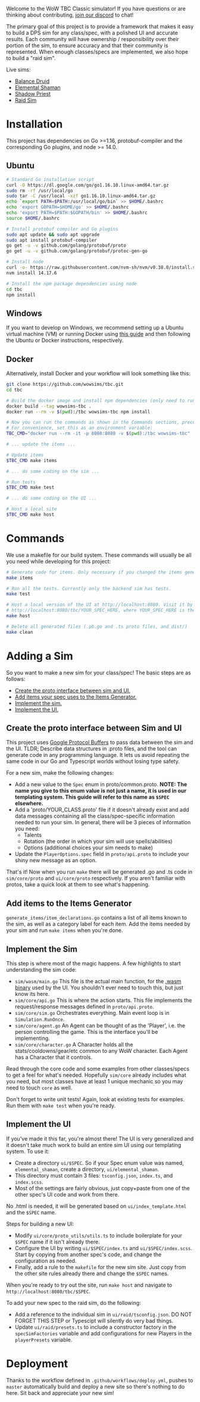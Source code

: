 Welcome to the WoW TBC Classic simulator! If you have questions or are thinking about contributing, [join our discord](https://discord.gg/jJMPr9JWwx "https://discord.gg/jJMPr9JWwx") to chat!

The primary goal of this project is to provide a framework that makes it easy to build a DPS sim for any class/spec, with a polished UI and accurate results. Each community will have ownership / responsibility over their portion of the sim, to ensure accuracy and that their community is represented. When enough classes/specs are implemented, we also hope to build a "raid sim".

Live sims:
 - [Balance Druid](https://wowsims.github.io/tbc/balance_druid/ "https://wowsims.github.io/tbc/balance_druid/")
 - [Elemental Shaman](https://wowsims.github.io/tbc/elemental_shaman/ "https://wowsims.github.io/tbc/elemental_shaman/")
 - [Shadow Priest](https://wowsims.github.io/tbc/shadow_priest/ "https://wowsims.github.io/tbc/shadow_priest/")
 - [Raid Sim](https://wowsims.github.io/tbc/raid/ "https://wowsims.github.io/tbc/raid/")

# Installation
This project has dependencies on Go >=1.16, protobuf-compiler and the corresponding Go plugins, and node >= 14.0.

## Ubuntu
```sh
# Standard Go installation script
curl -O https://dl.google.com/go/go1.16.10.linux-amd64.tar.gz
sudo rm -rf /usr/local/go 
sudo tar -C /usr/local -xzf go1.16.10.linux-amd64.tar.gz
echo `export PATH=$PATH:/usr/local/go/bin` >> $HOME/.bashrc
echo 'export GOPATH=$HOME/go' >> $HOME/.bashrc
echo 'export PATH=$PATH:$GOPATH/bin' >> $HOME/.bashrc
source $HOME/.bashrc

# Install protobuf compiler and Go plugins
sudo apt update && sudo apt upgrade
sudo apt install protobuf-compiler
go get -u -v github.com/golang/protobuf/proto
go get -u -v github.com/golang/protobuf/protoc-gen-go

# Install node
curl -o- https://raw.githubusercontent.com/nvm-sh/nvm/v0.38.0/install.sh | bash
nvm install 14.17.6

# Install the npm package dependencies using node
cd tbc
npm install
```

## Windows
If you want to develop on Windows, we recommend setting up a Ubuntu virtual machine (VM) or running Docker using [this guide](https://docs.docker.com/desktop/windows/wsl/ "https://docs.docker.com/desktop/windows/wsl/") and then following the Ubuntu or Docker instructions, respectively.

## Docker
Alternatively, install Docker and your workflow will look something like this:
```sh
git clone https://github.com/wowsims/tbc.git
cd tbc

# Build the docker image and install npm dependencies (only need to run these once).
docker build --tag wowsims-tbc .
docker run --rm -v $(pwd):/tbc wowsims-tbc npm install

# Now you can run the commands as shown in the Commands sections, preceding everything with, "docker run --rm -it -p 8080:8080 -v $(pwd):/tbc wowsims-tbc".
# For convenience, set this as an environment variable:
TBC_CMD="docker run --rm -it -p 8080:8080 -v $(pwd):/tbc wowsims-tbc"

# ... update the items ...

# Update items
$TBC_CMD make items

# ... do some coding on the sim ...

# Run tests
$TBC_CMD make test

# ... do some coding on the UI ...

# Host a local site
$TBC_CMD make host
```

# Commands
We use a makefile for our build system. These commands will usually be all you need while developing for this project:
```sh
# Generate code for items. Only necessary if you changed the items generator.
make items

# Run all the tests. Currently only the backend sim has tests.
make test

# Host a local version of the UI at http://localhost:8080. Visit it by pointing a browser to
# http://localhost:8080/tbc/YOUR_SPEC_HERE, where YOUR_SPEC_HERE is the directory under ui/ with your custom code.
make host

# Delete all generated files (.pb.go and .ts proto files, and dist/)
make clean
```

# Adding a Sim
So you want to make a new sim for your class/spec! The basic steps are as follows:
 - [Create the proto interface between sim and UI.](#create-the-proto-interface-between-sim-and-ui)
 - [Add items your spec uses to the Items Generator.](#add-items-to-the-items-generator)
 - [Implement the sim.](#implement-the-sim)
 - [Implement the UI.](#implement-the-ui)


## Create the proto interface between Sim and UI
This project uses [Google Protocol Buffers](https://developers.google.com/protocol-buffers/docs/gotutorial "https://developers.google.com/protocol-buffers/docs/gotutorial") to pass data between the sim and the UI. TLDR; Describe data structures in .proto files, and the tool can generate code in any programming language. It lets us avoid repeating the same code in our Go and Typescript worlds without losing type safety.

For a new sim, make the following changes:
  - Add a new value to the `Spec` enum in proto/common.proto. __NOTE: The name you give to this enum value is not just a name, it is used in our templating system. This guide will refer to this name as `$SPEC` elsewhere.__
  - Add a 'proto/YOUR_CLASS.proto' file if it doesn't already exist and add data messages containing all the class/spec-specific information needed to run your sim. In general, there will be 3 pieces of information you need:
    - Talents
    - Rotation (the order in which your sim will use spells/abilities)
    - Options (additional choices your sim needs to make)
  - Update the `PlayerOptions.spec` field in `proto/api.proto` to include your shiny new message as an option.

That's it! Now when you run `make` there will be generated .go and .ts code in `sim/core/proto` and `ui/core/proto` respectively. If you aren't familiar with protos, take a quick look at them to see what's happening.

## Add items to the Items Generator
`generate_items/item_declarations.go` contains a list of all items known to the sim, as well as a category label for each item. Add the items needed by your sim and run `make items` when you're done.

## Implement the Sim
This step is where most of the magic happens. A few highlights to start understanding the sim code:
  - `sim/wasm/main.go` This file is the actual main function, for the [.wasm binary](https://webassembly.org/ "https://webassembly.org/") used by the UI. You shouldn't ever need to touch this, but just know its here.
  - `sim/core/api.go` This is where the action starts. This file implements the request/response messages defined in `proto/api.proto`.
  - `sim/core/sim.go` Orchestrates everything. Main event loop is in `Simulation.RunOnce`.
  - `sim/core/agent.go` An Agent can be thought of as the 'Player', i.e. the person controlling the game. This is the interface you'll be implementing.
  - `sim/core/character.go` A Character holds all the stats/cooldowns/gear/etc common to any WoW character. Each Agent has a Character that it controls.

Read through the core code and some examples from other classes/specs to get a feel for what's needed. Hopefully `sim/core` already includes what you need, but most classes have at least 1 unique mechanic so you may need to touch `core` as well.

Don't forget to write unit tests! Again, look at existing tests for examples. Run them with `make test` when you're ready.

## Implement the UI
If you've made it this far, you're almost there! The UI is very generalized and it doesn't take much work to build an entire sim UI using our templating system. To use it:
  - Create a directory `ui/$SPEC`. So if your Spec enum value was named, `elemental_shaman`, create a directory, `ui/elemental_shaman`.
  - This directory must contain 3 files: `tsconfig.json`, `index.ts`, and `index.scss`.
  - Most of the settings are fairly obvious, just copy+paste from one of the other spec's UI code and work from there.

No .html is needed, it will be generated based on `ui/index_template.html` and the `$SPEC` name.

Steps for building a new UI:
  - Modify `ui/core/proto_utils/utils.ts` to include boilerplate for your `$SPEC` name if it isn't already there.
  - Configure the UI by writing `ui/$SPEC/index.ts` and `ui/$SPEC/index.scss`. Start by copying from another spec's code, and change the configuration as needed.
  - Finally, add a rule to the `makefile` for the new sim site. Just copy from the other site rules already there and change the `$SPEC` names.

When you're ready to try out the site, run `make host` and navigate to `http://localhost:8080/tbc/$SPEC`.

To add your new spec to the raid sim, do the following:
 - Add a reference to the individual sim in `ui/raid/tsconfig.json`. DO NOT FORGET THIS STEP or Typescipt will silently do very bad things.
 - Update `ui/raid/presets.ts` to include a constructor factory in the `specSimFactories` variable and add configurations for new Players in the `playerPresets` variable.

# Deployment
Thanks to the workflow defined in `.github/workflows/deploy.yml`, pushes to `master` automatically build and deploy a new site so there's nothing to do here. Sit back and appreciate your new sim!
